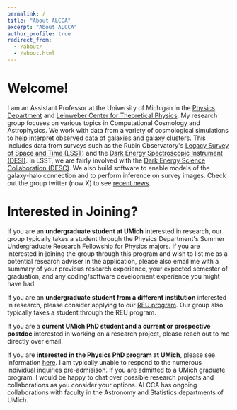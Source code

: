 ```yaml
---
permalink: /
title: "About ALCCA"
excerpt: "About ALCCA"
author_profile: true
redirect_from: 
  - /about/
  - /about.html
---
```


Welcome!
======
I am an Assistant Professor at the University of Michigan in the [Physics Department](https://lsa.umich.edu/physics) and [Leinweber Center for Theoretical Physics](https://lsa.umich.edu/lctp).  My research group focuses on various topics in Computational Cosmology and Astrophysics.  We work with data from a variety of cosmological simulations to help interpret observed data of galaxies and galaxy clusters.  This includes data from surveys such as the Rubin Observatory's [Legacy Survey of Space and Time (LSST)](https://www.lsst.org/) and the [Dark Energy Spectroscopic Instrument (DESI)](https://www.desi.lbl.gov/).  In LSST, we are fairly involved with the [Dark Energy Science Collaboration (DESC)](https://lsstdesc.org/).  We also build software to enable models of the galaxy-halo connection and to perform inference on survey images.  Check out the group twitter (now X) to see [recent news](https://twitter.com/alcca_um). 

Interested in Joining?
======
If you are an **undergraduate student at UMich** interested in research, our group typically takes a student through the Physics Department's Summer Undergraduate Research Fellowship for Physics majors.  If you are interested in joining the group through this program and wish to list me as a potential research adviser in the application, please also email me with a summary of your previous research experience, your expected semester of graduation, and any coding/software development experience you might have had.  

If you are an **undergraduate student from a different institution** interested in research, please consider applying to our [REU program](https://reu.physics.lsa.umich.edu/).  Our group also typically takes a student through the REU program.

If you are a **current UMich PhD student and a current or prospective postdoc** interested in working on a research project, please reach out to me directly over email.  

If you are **interested in the Physics PhD program at UMich**, please see information [here](https://lsa.umich.edu/physics/graduate-students.html).  I am typically unable to respond to the numerous individual inquiries pre-admisison.  If you are admitted to a UMich graduate program, I would be happy to chat over possible research projects and collaborations as you consider your options.  ALCCA has ongoing collaborations with faculty in the Astronomy and Statistics departments of UMich.
